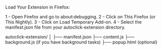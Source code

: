 Load Your Extension in Firefox:

1 - Open Firefox and go to about:debugging.
2 - Click on This Firefox (or This Nightly).
3 - Click on Load Temporary Add-on.
4 - Select the manifest.json file from your autoclick-extension directory.

autoclick-extension/
│
├── manifest.json
├── content.js
├── background.js (if you have background tasks)
├── popup.html (optional)
